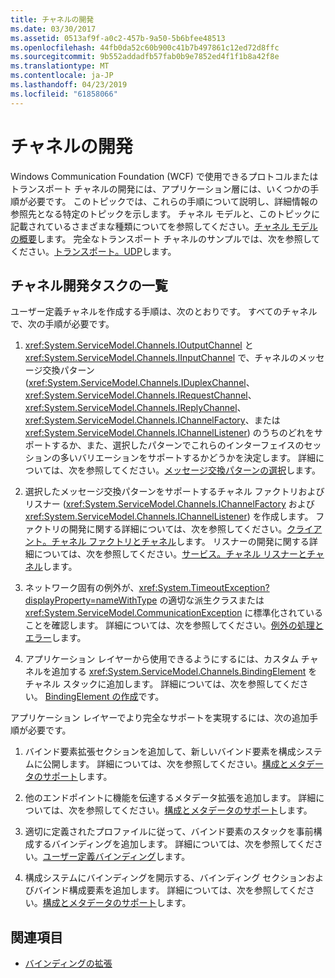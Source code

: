 ```yaml
---
title: チャネルの開発
ms.date: 03/30/2017
ms.assetid: 0513af9f-a0c2-457b-9a50-5b6bfee48513
ms.openlocfilehash: 44fb0da52c60b900c41b7b497861c12ed72d8ffc
ms.sourcegitcommit: 9b552addadfb57fab0b9e7852ed4f1f1b8a42f8e
ms.translationtype: MT
ms.contentlocale: ja-JP
ms.lasthandoff: 04/23/2019
ms.locfileid: "61858066"
---
```

# <a name="developing-channels"></a>チャネルの開発
Windows Communication Foundation (WCF) で使用できるプロトコルまたはトランスポート チャネルの開発には、アプリケーション層には、いくつかの手順が必要です。 このトピックでは、これらの手順について説明し、詳細情報の参照先となる特定のトピックを示します。 チャネル モデルと、このトピックに記載されているさまざまな種類についてを参照してください。[チャネル モデルの概要](../../../../docs/framework/wcf/extending/channel-model-overview.md)します。 完全なトランスポート チャネルのサンプルでは、次を参照してください。[トランスポート。UDP](../../../../docs/framework/wcf/samples/transport-udp.md)します。  
  
## <a name="the-channel-development-task-list"></a>チャネル開発タスクの一覧  
 ユーザー定義チャネルを作成する手順は、次のとおりです。 すべてのチャネルで、次の手順が必要です。  
  
1. <xref:System.ServiceModel.Channels.IOutputChannel> と <xref:System.ServiceModel.Channels.IInputChannel> で、チャネルのメッセージ交換パターン (<xref:System.ServiceModel.Channels.IDuplexChannel>、<xref:System.ServiceModel.Channels.IRequestChannel>、<xref:System.ServiceModel.Channels.IReplyChannel>、<xref:System.ServiceModel.Channels.IChannelFactory>、または <xref:System.ServiceModel.Channels.IChannelListener>) のうちのどれをサポートするか、また、選択したパターンでこれらのインターフェイスのセッションの多いバリエーションをサポートするかどうかを決定します。 詳細については、次を参照してください。[メッセージ交換パターンの選択](../../../../docs/framework/wcf/extending/choosing-a-message-exchange-pattern.md)します。  
  
2. 選択したメッセージ交換パターンをサポートするチャネル ファクトリおよびリスナー (<xref:System.ServiceModel.Channels.IChannelFactory> および <xref:System.ServiceModel.Channels.IChannelListener>) を作成します。 ファクトリの開発に関する詳細については、次を参照してください。[クライアント。チャネル ファクトリとチャネル](../../../../docs/framework/wcf/extending/client-channel-factories-and-channels.md)します。 リスナーの開発に関する詳細については、次を参照してください。[サービス。チャネル リスナーとチャネル](../../../../docs/framework/wcf/extending/service-channel-listeners-and-channels.md)します。  
  
3. ネットワーク固有の例外が、<xref:System.TimeoutException?displayProperty=nameWithType> の適切な派生クラスまたは <xref:System.ServiceModel.CommunicationException> に標準化されていることを確認します。 詳細については、次を参照してください。[例外の処理とエラー](../../../../docs/framework/wcf/extending/handling-exceptions-and-faults.md)します。  
  
4. アプリケーション レイヤーから使用できるようにするには、カスタム チャネルを追加する <xref:System.ServiceModel.Channels.BindingElement> をチャネル スタックに追加します。 詳細については、次を参照してください。 [BindingElement の作成](../../../../docs/framework/wcf/extending/creating-a-bindingelement.md)です。  
  
 アプリケーション レイヤーでより完全なサポートを実現するには、次の追加手順が必要です。  
  
1. バインド要素拡張セクションを追加して、新しいバインド要素を構成システムに公開します。 詳細については、次を参照してください。[構成とメタデータのサポート](../../../../docs/framework/wcf/extending/configuration-and-metadata-support.md)します。  
  
2. 他のエンドポイントに機能を伝達するメタデータ拡張を追加します。 詳細については、次を参照してください。[構成とメタデータのサポート](../../../../docs/framework/wcf/extending/configuration-and-metadata-support.md)します。  
  
3. 適切に定義されたプロファイルに従って、バインド要素のスタックを事前構成するバインディングを追加します。 詳細については、次を参照してください。[ユーザー定義バインディング](../../../../docs/framework/wcf/extending/creating-user-defined-bindings.md)します。  
  
4. 構成システムにバインディングを開示する、バインディング セクションおよびバインド構成要素を追加します。 詳細については、次を参照してください。[構成とメタデータのサポート](../../../../docs/framework/wcf/extending/configuration-and-metadata-support.md)します。  
  
## <a name="see-also"></a>関連項目

- [バインディングの拡張](../../../../docs/framework/wcf/extending/extending-bindings.md)

